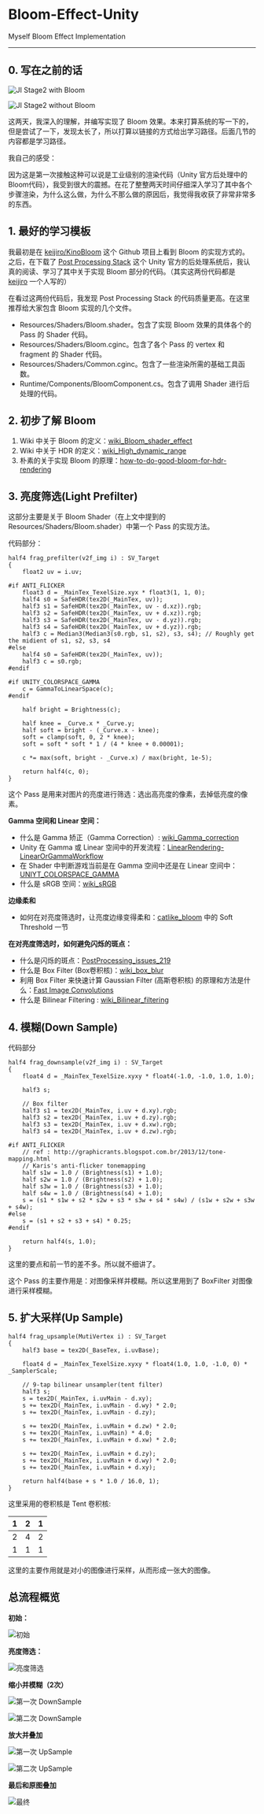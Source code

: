 # Bloom-Effect-Unity

Myself Bloom Effect Implementation

---

## 0. 写在之前的话

![JI Stage2 with Bloom][1]

![JI Stage2 without Bloom][2]

这两天，我深入的理解，并编写实现了 Bloom 效果。本来打算系统的写一下的，但是尝试了一下，发现太长了，所以打算以链接的方式给出学习路径。后面几节的内容都是学习路径。

我自己的感受：

因为这是第一次接触这种可以说是工业级别的渲染代码（Unity 官方后处理中的Bloom代码），我受到很大的震撼。在花了整整两天时间仔细深入学习了其中各个步骤渲染，为什么这么做，为什么不那么做的原因后，我觉得我收获了非常非常多的东西。

<!-- more -->

## 1. 最好的学习模板

我最初是在 [keijiro/KinoBloom](https://github.com/keijiro/KinoBloom) 这个 Github 项目上看到 Bloom 的实现方式的。之后，在下载了 [Post Processing Stack](https://assetstore.unity.com/packages/essentials/post-processing-stack-83912) 这个 Unity 官方的后处理系统后，我认真的阅读、学习了其中关于实现 Bloom 部分的代码。（其实这两份代码都是 [keijiro](https://github.com/keijiro) 一个人写的）

在看过这两份代码后，我发现 Post Processing Stack 的代码质量更高。在这里推荐给大家包含 Bloom 实现的几个文件。

+ Resources/Shaders/Bloom.shader。包含了实现 Bloom 效果的具体各个的 Pass 的 Shader 代码。
+ Resources/Shaders/Bloom.cginc。包含了各个 Pass 的 vertex 和 fragment 的 Shader 代码。
+ Resources/Shaders/Common.cginc。包含了一些渲染所需的基础工具函数。
+ Runtime/Components/BloomComponent.cs。包含了调用 Shader 进行后处理的代码。


## 2. 初步了解 Bloom

1. Wiki 中关于 Bloom 的定义：[wiki_Bloom_shader_effect](https://en.wikipedia.org/wiki/Bloom_(shader_effect))
2. Wiki 中关于 HDR 的定义：[wiki_High_dynamic_range](https://en.wikipedia.org/wiki/High_dynamic_range)
3. 朴素的关于实现 Bloom 的原理：[how-to-do-good-bloom-for-hdr-rendering](http://harkal.sylphis3d.com/2006/05/20/how-to-do-good-bloom-for-hdr-rendering/)

## 3. 亮度筛选(Light Prefilter)

这部分主要是关于 Bloom Shader（在上文中提到的Resources/Shaders/Bloom.shader）中第一个 Pass 的实现方法。

代码部分：
```hlsl
half4 frag_prefilter(v2f_img i) : SV_Target
{
    float2 uv = i.uv;

#if ANTI_FLICKER
    float3 d = _MainTex_TexelSize.xyx * float3(1, 1, 0);
    half4 s0 = SafeHDR(tex2D(_MainTex, uv));
    half3 s1 = SafeHDR(tex2D(_MainTex, uv - d.xz)).rgb;
    half3 s2 = SafeHDR(tex2D(_MainTex, uv + d.xz)).rgb;
    half3 s3 = SafeHDR(tex2D(_MainTex, uv - d.yz)).rgb;
    half3 s4 = SafeHDR(tex2D(_MainTex, uv + d.yz)).rgb;
    half3 c = Median3(Median3(s0.rgb, s1, s2), s3, s4); // Roughly get the midient of s1, s2, s3, s4
#else
    half4 s0 = SafeHDR(tex2D(_MainTex, uv));
    half3 c = s0.rgb;
#endif

#if UNITY_COLORSPACE_GAMMA
    c = GammaToLinearSpace(c);
#endif

    half bright = Brightness(c);

    half knee = _Curve.x * _Curve.y;
    half soft = bright - (_Curve.x - knee);
    soft = clamp(soft, 0, 2 * knee);
    soft = soft * soft * 1 / (4 * knee + 0.00001);

    c *= max(soft, bright - _Curve.x) / max(bright, 1e-5);

    return half4(c, 0);
}
```


这个 Pass 是用来对图片的亮度进行筛选：选出高亮度的像素，去掉低亮度的像素。

**Gamma 空间和 Linear 空间：**

+ 什么是 Gamma 矫正（Gamma Correction）: [wiki_Gamma_correction](https://en.wikipedia.org/wiki/Gamma_correction)
+ Unity 在 Gamma 或 Linear 空间中的开发流程：[LinearRendering-LinearOrGammaWorkflow](https://docs.unity3d.com/Manual/LinearRendering-LinearOrGammaWorkflow.html)
+ 在 Shader 中判断游戏当前是在 Gamma 空间中还是在 Linear 空间中：[UNIYT_COLORSPACE_GAMMA](https://docs.unity3d.com/ScriptReference/Rendering.BuiltinShaderDefine.UNITY_COLORSPACE_GAMMA.html)
+ 什么是 sRGB 空间：[wiki_sRGB](https://en.wikipedia.org/wiki/SRGB)


**边缘柔和**

+ 如何在对亮度筛选时，让亮度边缘变得柔和：[catlike_bloom](http://catlikecoding.com/unity/tutorials/advanced-rendering/bloom/) 中的 Soft Threshold 一节

**在对亮度筛选时，如何避免闪烁的斑点：**

+ 什么是闪烁的斑点：[PostProcessing_issues_219](https://github.com/Unity-Technologies/PostProcessing/issues/219)
+ 什么是 Box Filter (Box卷积核)：[wiki_box_blur](https://en.wikipedia.org/wiki/Box_blur)
+ 利用 Box Filter 来快速计算 Gaussian Filter (高斯卷积核) 的原理和方法是什么：[Fast Image Convolutions](https://web.archive.org/web/20060718054020/http://www.acm.uiuc.edu/siggraph/workshops/wjarosz_convolution_2001.pdf)
+ 什么是 Bilinear Filtering : [wiki_Bilinear_filtering](https://en.wikipedia.org/wiki/Bilinear_filtering)


## 4. 模糊(Down Sample)

代码部分

```hlsl
half4 frag_downsample(v2f_img i) : SV_Target
{
    float4 d = _MainTex_TexelSize.xyxy * float4(-1.0, -1.0, 1.0, 1.0);

    half3 s;

    // Box filter
    half3 s1 = tex2D(_MainTex, i.uv + d.xy).rgb;
    half3 s2 = tex2D(_MainTex, i.uv + d.zy).rgb;
    half3 s3 = tex2D(_MainTex, i.uv + d.xw).rgb;
    half3 s4 = tex2D(_MainTex, i.uv + d.zw).rgb;

#if ANTI_FLICKER
    // ref : http://graphicrants.blogspot.com.br/2013/12/tone-mapping.html
    // Karis's anti-flicker tonemapping
    half s1w = 1.0 / (Brightness(s1) + 1.0);
    half s2w = 1.0 / (Brightness(s2) + 1.0);
    half s3w = 1.0 / (Brightness(s3) + 1.0);
    half s4w = 1.0 / (Brightness(s4) + 1.0);
    s = (s1 * s1w + s2 * s2w + s3 * s3w + s4 * s4w) / (s1w + s2w + s3w + s4w);
#else
    s = (s1 + s2 + s3 + s4) * 0.25;
#endif 
    
    return half4(s, 1.0);
}
```

这里的要点和前一节的差不多。所以就不细讲了。

这个 Pass 的主要作用是：对图像采样并模糊。所以这里用到了 BoxFilter 对图像进行采样模糊。

## 5. 扩大采样(Up Sample)

```hlsl
half4 frag_upsample(MutiVertex i) : SV_Target
{
    half3 base = tex2D(_BaseTex, i.uvBase);

    float4 d = _MainTex_TexelSize.xyxy * float4(1.0, 1.0, -1.0, 0) * _SamplerScale;

    // 9-tap bilinear unsampler(tent filter)
    half3 s;
    s = tex2D(_MainTex, i.uvMain - d.xy);
    s += tex2D(_MainTex, i.uvMain - d.wy) * 2.0;
    s += tex2D(_MainTex, i.uvMain - d.zy);

    s += tex2D(_MainTex, i.uvMain + d.zw) * 2.0;
    s += tex2D(_MainTex, i.uvMain) * 4.0;
    s += tex2D(_MainTex, i.uvMain + d.xw) * 2.0;

    s += tex2D(_MainTex, i.uvMain + d.zy);
    s += tex2D(_MainTex, i.uvMain + d.wy) * 2.0;
    s += tex2D(_MainTex, i.uvMain + d.xy);
 
    return half4(base + s * 1.0 / 16.0, 1);
}
```

这里采用的卷积核是 Tent 卷积核:

| 1 | 2 | 1 |
|:-:|:-:|:-:|
| 2 | 4 | 2 |
| 1 | 1 | 1 |

这里的主要作用就是对小的图像进行采样，从而形成一张大的图像。

## 总流程概览

**初始：**

![初始][3]

**亮度筛选：**

![亮度筛选][4]

**缩小并模糊（2次）**

![第一次 DownSample][5]

![第二次 DownSample][6]

**放大并叠加**

![第一次 UpSample][7]

![第二次 UpSample][8]

**最后和原图叠加**

![最终][9]


  [1]: http://static.zybuluo.com/HandY/vabj5dgogq93kfc1cidbsgau/Bloom.png
  [2]: http://static.zybuluo.com/HandY/npx3z5smii7ilpt4x7752y1q/UnBloom.png
  [3]: http://static.zybuluo.com/HandY/8irxd3s17d2sv1swkoexf2l0/%E6%97%A0%E6%A0%87%E9%A2%98.png
  [4]: http://static.zybuluo.com/HandY/b7857l3mlz08cig2g7bb4i0p/%E6%97%A0%E6%A0%87%E9%A2%98.png
  [5]: http://static.zybuluo.com/HandY/ehdsvuuifqvw2mkej304m3qv/%E6%97%A0%E6%A0%87%E9%A2%98.png
  [6]: http://static.zybuluo.com/HandY/ow6uvhuohzo5uq7soqtfzy8w/%E6%97%A0%E6%A0%87%E9%A2%98.png
  [7]: http://static.zybuluo.com/HandY/n4z85m7z27q8661k8lsd60w7/%E6%97%A0%E6%A0%87%E9%A2%98.png
  [8]: http://static.zybuluo.com/HandY/mod3rclz30zbhjryy1k1k31y/%E6%97%A0%E6%A0%87%E9%A2%98.png
  [9]: http://static.zybuluo.com/HandY/nni0lmikwnps06z5slxqzgjs/%E6%97%A0%E6%A0%87%E9%A2%98.png
